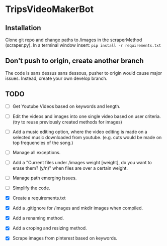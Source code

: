 # TripsVideoMakerBot

## Installation

Clone git repo and change paths to /images in the scraperMethod (scraper.py). 
In a terminal window insert: ``pip install -r requirements.txt``

## Don't push to origin, create another branch

The code is sans dessus sans dessous, pusher to origin would cause major
issues. Instead, create your own develop branch.

## TODO

- [ ] Get Youtube Videos based on keywords and length.
- [ ] Edit the videos and images into one single video based on user criteria.
  (try to reuse previously created methods for images)
- [ ] Add a music editing option, where the video editing is made on a selected
  music downloaded from youtube. (e.g. cuts would be made on top frequencies of
the song.)
- [ ] Manage all exceptions.
- [ ] Add a "Current files under /images weight [weight], do you want to erase
  them? (y/n)" when files are over a certain weight.
- [ ] Manage path emerging issues.
- [ ] Simplify the code.
- [x] Create a requirements.txt
- [x] Add a .gitignore for /images and mkdir images when compiled.
- [x] Add a renaming method.
- [x] Add a croping and resizing method.
- [x] Scrape images from pinterest based on keywords.
  
 

